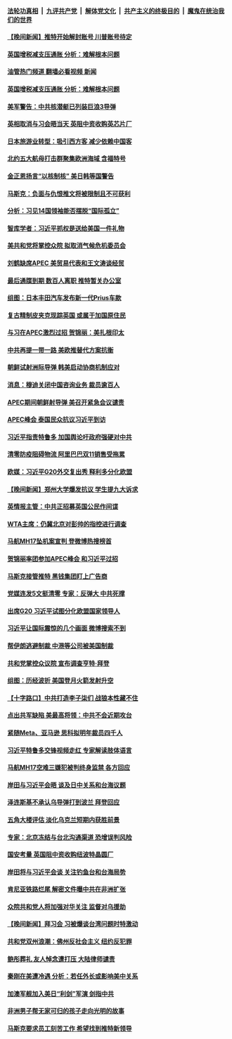 ####  [法轮功真相](../../../../basic/blob/master/README.md?t=11192131) &nbsp;|&nbsp; [九评共产党](../../../../9ping.md/blob/master/README.md?t=11192131) &nbsp;|&nbsp; [解体党文化](../../../../jtdwh.md/blob/master/README.md?t=11192131)  &nbsp;|&nbsp; [共产主义的终极目的](../../../../gczydzjmd.md/blob/master/README.md?t=11192131) &nbsp;|&nbsp; [魔鬼在统治我们的世界](../../../../mgztzwmdsj.md/blob/master/README.md?t=11192131) 

#### [【晚间新闻】推特开始解封账号 川普账号待定](../pages/nsc418/n13868807.md?t=11192131) 


#### [英国增税减支压通胀 分析：难解根本问题](../pages/nsc418/n13869049.md?t=11192131) 
#### [油管热门频道 翻墙必看视频 新闻](http://129.146.143.75:81/youtube.html?11192131)
#### [英国增税减支压通胀 分析：难解根本问题](../pages/nsc418/n13869049.md?t=11192131) 

#### [美军警告：中共核潜艇已列装巨浪3导弹](../pages/nsc418/n13869050.md?t=11192131) 

#### [英相取消与习会晤当天 英阻中资收购英芯片厂](../pages/nsc418/n13869029.md?t=11192131) 

#### [日本旅游业转型：吸引西方客 减少依赖中国客](../pages/nsc418/n13868887.md?t=11192131) 

#### [北约五大航母打击群聚集欧洲海域 含福特号](../pages/nsc418/n13868848.md?t=11192131) 

#### [金正恩扬言“以核制核” 美日韩等国警告](../pages/nsc418/n13868852.md?t=11192131) 

#### [马斯克：负面与仇恨推文将被限制且不可获利](../pages/nsc418/n13868773.md?t=11192131) 

#### [分析：习见14国领袖能否摆脱“国际孤立”](../pages/nsc418/n13868467.md?t=11192131) 

#### [智库学者：习近平抓权是送给美国一件礼物](../pages/nsc418/n13868755.md?t=11192131) 

#### [美共和党将掌控众院 拟取消气候危机委员会](../pages/nsc418/n13868747.md?t=11192131) 

#### [刘鹤缺席APEC 美贸易代表和王文涛谈经贸](../pages/nsc418/n13868724.md?t=11192131) 

#### [最后通牒到期 数百人离职 推特暂关办公室](../pages/nsc418/n13868699.md?t=11192131) 

#### [组图：日本丰田汽车发布新一代Prius车款](../pages/nsc418/n13868557.md?t=11192131) 

#### [复古精制皮夹克现踪英国 或属于加国原住民](../pages/nsc418/n13868351.md?t=11192131) 

#### [与习在APEC激烈过招 贺锦丽：美扎根印太](../pages/nsc418/n13868701.md?t=11192131) 

#### [中共再提一带一路 美欧推替代方案抗衡](../pages/nsc418/n13868587.md?t=11192131) 

#### [朝鲜试射洲际导弹 韩美启动协商机制应对](../pages/nsc418/n13868379.md?t=11192131) 

#### [消息：穆迪关闭中国咨询业务 裁员逾百人](../pages/nsc418/n13868669.md?t=11192131) 

#### [APEC期间朝鲜射导弹 美召开紧急会议谴责](../pages/nsc418/n13868588.md?t=11192131) 

#### [APEC峰会 泰国民众抗议习近平到访](../pages/nsc418/n13868339.md?t=11192131) 

#### [习近平指责特鲁多 加国舆论吁政府强硬对中共](../pages/nsc418/n13868482.md?t=11192131) 

#### [清零防疫阻碍物流 阿里巴巴双11销售受拖累](../pages/nsc418/n13868502.md?t=11192131) 

#### [欧媒：习近平G20外交复出秀 释利多分化欧盟](../pages/nsc418/n13868459.md?t=11192131) 


#### [【晚间新闻】郑州大学爆发抗议 学生提九大诉求](../pages/nsc418/n13868100.md?t=11192131) 

#### [英情报主管：中共正招募英国公民作间谍](../pages/nsc418/n13868252.md?t=11192131) 

#### [WTA主席：仍冀北京对彭帅的指控进行调查](../pages/nsc418/n13868113.md?t=11192131) 

#### [马航MH17坠机案宣判 登微博热搜榜首](../pages/nsc418/n13868181.md?t=11192131) 

#### [贺锦丽率团参加APEC峰会 和习近平过招](../pages/nsc418/n13868090.md?t=11192131) 

#### [马斯克接管推特 黑钱集团盯上广告商](../pages/nsc418/n13868014.md?t=11192131) 

#### [党媒连发5文挺清零 专家：反弹大 中共死撑](../pages/nsc418/n13867778.md?t=11192131) 

#### [出席G20 习近平试图分化欧盟国家领导人](../pages/nsc418/n13867299.md?t=11192131) 

#### [习近平让国际震惊的几个画面 微博搜索不到](../pages/nsc418/n13867955.md?t=11192131) 

#### [帮伊朗逃避制裁 中港等公司被美国制裁](../pages/nsc418/n13868095.md?t=11192131) 

#### [共和党掌控众议院 宣布调查亨特‧拜登](../pages/nsc418/n13868019.md?t=11192131) 

#### [组图：历经波折 美国登月火箭发射升空](../pages/nsc418/n13867823.md?t=11192131) 

#### [【十字路口】中共打造李子柒们 战狼本性藏不住](../pages/nsc418/n13867894.md?t=11192131) 

#### [点出共军缺陷 美最高将领：中共不会近期攻台](../pages/nsc418/n13868015.md?t=11192131) 

#### [紧随Meta、亚马逊 思科拟明年裁员四千人](../pages/nsc418/n13867325.md?t=11192131) 

#### [习近平特鲁多交锋视频走红 专家解读肢体语言](../pages/nsc418/n13867976.md?t=11192131) 

#### [马航MH17空难三嫌犯被判终身监禁 各方回应](../pages/nsc418/n13867902.md?t=11192131) 

#### [岸田与习近平会晤 谈及日中关系和台海议题](../pages/nsc418/n13868001.md?t=11192131) 

#### [泽连斯基不承认乌导弹打到波兰 拜登回应](../pages/nsc418/n13867820.md?t=11192131) 


#### [五角大楼评估 淡化乌克兰短期内获胜前景](../pages/nsc418/n13867821.md?t=11192131) 

#### [专家：北京冻结与台北沟通渠道 恐增误判风险](../pages/nsc418/n13867626.md?t=11192131) 


#### [国安考量 英国阻中资收购纽波特晶圆厂](../pages/nsc418/n13867679.md?t=11192131) 

#### [岸田将与习近平会谈 关注钓鱼台和台海局势](../pages/nsc418/n13867604.md?t=11192131) 

#### [肯尼亚铁路烂尾 解密文件曝中共在非洲扩张](../pages/nsc418/n13867634.md?t=11192131) 

#### [众院共和党人将加强对华关注 监督对乌援助](../pages/nsc418/n13867450.md?t=11192131) 

#### [【晚间新闻】拜习会 习被爆谈台湾问题时特激动](../pages/nsc418/n13867705.md?t=11192131) 

#### [共和党双州浪潮：佛州反社会主义 纽约反犯罪](../pages/nsc418/n13867187.md?t=11192131) 

#### [鲍彤葬礼 友人悼念遭打压 大陆律师谴责](../pages/nsc418/n13866973.md?t=11192131) 

#### [秦刚在美遭冷遇 分析：若任外长或影响美中关系](../pages/nsc418/n13867166.md?t=11192131) 

#### [加澳军舰加入美日“利剑”军演 剑指中共](../pages/nsc418/n13867220.md?t=11192131) 

#### [非洲男子帮无家可归的孩子走向光明的故事](../pages/nsc418/n13866837.md?t=11192131) 

#### [马斯克要求员工刻苦工作 希望找到推特新领导](../pages/nsc418/n13867223.md?t=11192131) 

<img src='http://gfw-breaker.win/goodnews/indexes/nsc418.md' width='0px' height='0px'/>
